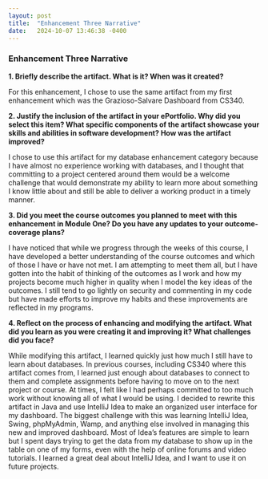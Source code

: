 ```yaml
---
layout: post
title:  "Enhancement Three Narrative"
date:   2024-10-07 13:46:38 -0400
---
```

### Enhancement Three Narrative

**1.	Briefly describe the artifact. What is it? When was it created?**

For this enhancement, I chose to use the same artifact from my first enhancement which was the Grazioso-Salvare Dashboard from CS340.


**2.	Justify the inclusion of the artifact in your ePortfolio. Why did you select this item? What specific components of the artifact showcase your skills and abilities in software development? How was the artifact improved?**

I chose to use this artifact for my database enhancement category because I have almost no experience working with databases, and I thought that committing to a project centered around them would be a welcome challenge that would demonstrate my ability to learn more about something I know little about and still be able to deliver a working product in a timely manner. 


**3.	Did you meet the course outcomes you planned to meet with this enhancement in Module One? Do you have any updates to your outcome-coverage plans?**

I have noticed that while we progress through the weeks of this course, I have developed a better understanding of the course outcomes and which of those I have or have not met. I am attempting to meet them all, but I have gotten into the habit of thinking of the outcomes as I work and how my projects become much higher in quality when I model the key ideas of the outcomes. I still tend to go lightly on security and commenting in my code but have made efforts to improve my habits and these improvements are reflected in my programs. 


**4.	Reflect on the process of enhancing and modifying the artifact. What did you learn as you were creating it and improving it? What challenges did you face?**

While modifying this artifact, I learned quickly just how much I still have to learn about databases. In previous courses, including CS340 where this artifact comes from, I learned just enough about databases to connect to them and complete assignments before having to move on to the next project or course. At times, I felt like I had perhaps committed to too much work without knowing all of what I would be using. I decided to rewrite this artifact in Java and use IntelliJ Idea to make an organized user interface for my dashboard. The biggest challenge with this was learning IntelliJ Idea, Swing, phpMyAdmin, Wamp, and anything else involved in managing this new and improved dashboard. Most of Idea’s features are simple to learn but I spent days trying to get the data from my database to show up in the table on one of my forms, even with the help of online forums and video tutorials. I learned a great deal about IntelliJ Idea, and I want to use it on future projects.  
